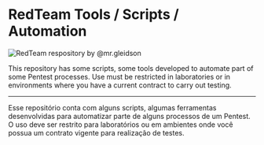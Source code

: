 # RedTeam Tools / Scripts / Automation

![RedTeam respository by @mr.gleidson](https://github.com/Mr-Gleidson/red-team/assets/71082395/1984a54d-8c2c-4d31-9079-eb4e9a289773)


This repository has some scripts, some tools developed to automate part of some Pentest processes. Use must be restricted in laboratories or in environments where you have a current contract to carry out testing.
__________________________________________________________________________________________________________________________________________
Esse repositório conta com alguns scripts, algumas ferramentas desenvolvidas para automatizar parte de alguns processos de um Pentest. O uso deve ser restrito para laboratórios ou em ambientes onde você possua um contrato vigente para realização de testes.

